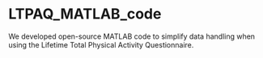 # LTPAQ_MATLAB_code
We developed open-source MATLAB code to simplify data handling  when using the Lifetime Total Physical Activity Questionnaire. 
